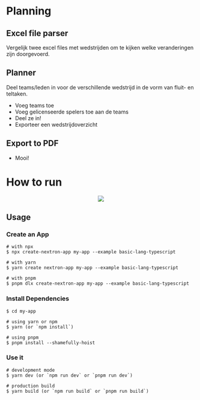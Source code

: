 
# Planning

## Excel file parser
Vergelijk twee excel files met wedstrijden om te kijken welke veranderingen zijn doorgevoerd.

## Planner
Deel teams/leden in voor de verschillende wedstrijd in de vorm van fluit- en teltaken. 

 - Voeg teams toe
 - Voeg gelicenseerde spelers toe aan de teams
 - Deel ze in!
 - Exporteer een wedstrijdoverzicht

## Export to PDF

 - Mooi!


# How to run

<p align="center"><img src="https://i.imgur.com/NZfsD1p.png"></p>

## Usage

### Create an App

```
# with npx
$ npx create-nextron-app my-app --example basic-lang-typescript

# with yarn
$ yarn create nextron-app my-app --example basic-lang-typescript

# with pnpm
$ pnpm dlx create-nextron-app my-app --example basic-lang-typescript
```

### Install Dependencies

```
$ cd my-app

# using yarn or npm
$ yarn (or `npm install`)

# using pnpm
$ pnpm install --shamefully-hoist
```

### Use it

```
# development mode
$ yarn dev (or `npm run dev` or `pnpm run dev`)

# production build
$ yarn build (or `npm run build` or `pnpm run build`)
```